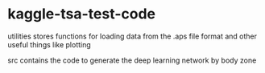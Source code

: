 # kaggle-tsa-test-code
utilities stores functions for loading data from the .aps file format and other useful things like plotting

src contains the code to generate the deep learning network by body zone
